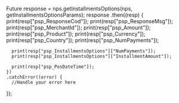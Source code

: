 Future response = nps.getInstallmentsOptions(nps, getInstallmentsOptionsParams);
  response
    .then((resp) {
      print(resp["psp_ResponseCod"]);
      print(resp["psp_ResponseMsg"]);
      print(resp["psp_MerchantId"]);
      print(resp["psp_Amount"]);
      print(resp["psp_Product"]);
      print(resp["psp_Currency"]);
      print(resp["psp_Country"]);
      print(resp["psp_NumPayments"]);
      
      print(resp["psp_InstallmentsOptions"]["NumPayments"]);
      print(resp["psp_InstallmentsOptions"]["InstallmentAmount"]);
      
      print(resp["psp_PosDateTime"]);
    })
    .catchError((error) {
      //Handle your error here
});